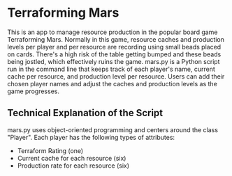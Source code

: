 # Terraforming Mars
This is an app to manage resource production in the popular board game Terraforming Mars. Normally in this game, resource caches and production levels per player and per resource are recording using small beads placed on cards. There's a high risk of the table getting bumped and these beads being jostled, which effectively ruins the game. mars.py is a Python script run in the command line that keeps track of each player's name, current cache per resource, and production level per resource. Users can add their chosen player names and adjust the caches and production levels as the game progresses.

## Technical Explanation of the Script
mars.py uses object-oriented programming and centers around the class "Player". Each player has the following types of attributes:
- Terraform Rating (one)
- Current cache for each resource (six)
- Production rate for each resource (six)
